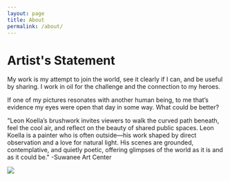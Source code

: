```yaml
---
layout: page
title: About
permalink: /about/
---
```


<h1> Artist's Statement </h1>
<p>
My work is my attempt to join the world, see it clearly if I can, and be useful by sharing. I work in oil for the challenge and the connection to my heroes.
</p><p>
If one of my pictures resonates with another human being, to me that’s evidence my eyes were open that day in some way. What could be better?
</p>
<p>
"Leon Koella’s brushwork invites viewers to walk the curved path beneath, feel the cool air, and reflect on the beauty of shared public spaces.
Leon Koella is a painter who is often outside—his work shaped by direct observation and a love for natural light. His scenes are grounded, contemplative, and quietly poetic, offering glimpses of the world as it is and as it could be." -Suwanee Art Center 
</p>
<img src="/assets/images/jimonset.jpg">
